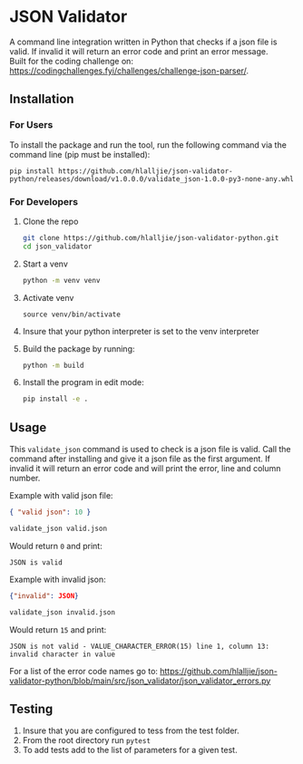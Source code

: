 # JSON Validator

A command line integration written in Python that checks if a json file is valid. If invalid it will return an error code and print an error message. <br>
Built for the coding challenge on: https://codingchallenges.fyi/challenges/challenge-json-parser/.

## Installation

### For Users

To install the package and run the tool, run the following command via the command line (pip must be installed):

`pip install https://github.com/hlalljie/json-validator-python/releases/download/v1.0.0.0/validate_json-1.0.0-py3-none-any.whl`

### For Developers

1. Clone the repo

   ```bash
   git clone https://github.com/hlalljie/json-validator-python.git
   cd json_validator

   ```

2. Start a venv
   ```bash
   python -m venv venv
   ```
3. Activate venv
   ```
   source venv/bin/activate
   ```
4. Insure that your python interpreter is set to the venv interpreter
5. Build the package by running:
   ```bash
   python -m build
   ```
6. Install the program in edit mode:
   ```bash
   pip install -e .
   ```

## Usage

This `validate_json` command is used to check is a json file is valid. Call the command after installing and give it a json file as the first argument. If invalid it will return an error code and will print the error, line and column number.

Example with valid json file:

```json title="valid.json"
{ "valid json": 10 }
```

```bash
validate_json valid.json
```

Would return `0` and print:

```
JSON is valid
```

Example with invalid json:

```json title="invalid.json"
{"invalid": JSON}
```

```bash
validate_json invalid.json
```

Would return `15` and print:

```console
JSON is not valid - VALUE_CHARACTER_ERROR(15) line 1, column 13: invalid character in value
```

For a list of the error code names go to:
https://github.com/hlalljie/json-validator-python/blob/main/src/json_validator/json_validator_errors.py

## Testing

1. Insure that you are configured to tess from the test folder.
2. From the root directory run `pytest`
3. To add tests add to the list of parameters for a given test.
